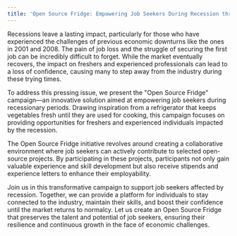 ```yaml
---
title: 'Open Source Fridge: Empowering Job Seekers During Recession through Open Source Contributions'
---
```


Recessions leave a lasting impact, particularly for those who have experienced the challenges of previous economic downturns like the ones in 2001 and 2008. The pain of job loss and the struggle of securing the first job can be incredibly difficult to forget. While the market eventually recovers, the impact on freshers and experienced professionals can lead to a loss of confidence, causing many to step away from the industry during these trying times.

To address this pressing issue, we present the "Open Source Fridge" campaign—an innovative solution aimed at empowering job seekers during recessionary periods. Drawing inspiration from a refrigerator that keeps vegetables fresh until they are used for cooking, this campaign focuses on providing opportunities for freshers and experienced individuals impacted by the recession.

The Open Source Fridge initiative revolves around creating a collaborative environment where job seekers can actively contribute to selected open-source projects. By participating in these projects, participants not only gain valuable experience and skill development but also receive stipends and experience letters to enhance their employability.

Join us in this transformative campaign to support job seekers affected by recession. Together, we can provide a platform for individuals to stay connected to the industry, maintain their skills, and boost their confidence until the market returns to normalcy. Let us create an Open Source Fridge that preserves the talent and potential of job seekers, ensuring their resilience and continuous growth in the face of economic challenges.